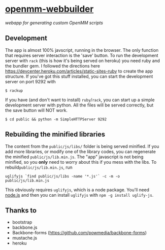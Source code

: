 [openmm-webbuilder](https://openmm.herokuapp.com/)
==================
_webapp for generating custom OpenMM scripts_

## Development
The app is almost 100% javscript, running in the browser. The only function that requires
server interaction is the 'save' button. To run the development server with `rack`
(this is how it's being served on heroku) you need ruby and the bundler gem. I followed the
directions here https://devcenter.heroku.com/articles/static-sites-ruby to create the app structure.
If you've got this stuff installed, you can start the development server on port 9292 with

```
$ rackup
```

If you have (and don't want to install) `ruby`/`rack`, you can start up a simple development server
with python. All the files will be served correctly, but the save button will NOT work.

```
$ cd public && python -m SimpleHTTPServer 9292
```

## Rebuilding the minified libraries
The content from the `public/js/libs/` folder is being served minified. If you add more libraries, or
modify one of the library codes, you can regenerate the minified `public/js/lib.min.js`. The "app" 
javascript is not being minified, so you **only** need to worry about this if you mess with the libs.
To rebuild`public/js/lib.min.js`, run

```
uglifyjs `find public/js/libs -name '*.js'` -c -m -o public/js/lib.min.js
```

This obviously requires `uglifyjs`, which is a node package. You'll need [node.js](http://nodejs.org/) and
then you can install `uglifyjs` with `npm -g install uglify-js`.

## Thanks to
- bootstrap
- backbone.js
- Backbone-forms (https://github.com/powmedia/backbone-forms)
- mustache.js
- heroku
